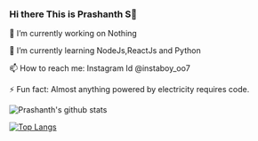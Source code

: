 ### Hi there This is Prashanth S👋

🔭 I’m currently working on Nothing

🌱 I’m currently learning NodeJs,ReactJs and Python

📫 How to reach me: Instagram Id @instaboy_oo7

⚡ Fun fact: Almost anything powered by electricity requires code.


![Prashanth's github stats](https://github-readme-stats.vercel.app/api?username=instaboy007)

[![Top Langs](https://github-readme-stats.vercel.app/api/top-langs/?username=instaboy007)](https://github.com/instaboy007/github-readme-stats)
